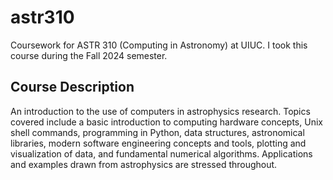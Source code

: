 # astr310
Coursework for ASTR 310 (Computing in Astronomy) at UIUC. I took this course during the Fall 2024 semester.

## Course Description
An introduction to the use of computers in astrophysics research. Topics covered include a basic introduction to computing hardware concepts, Unix shell commands, programming in Python, data structures, astronomical libraries, modern software engineering concepts and tools, plotting and visualization of data, and fundamental numerical algorithms. Applications and examples drawn from astrophysics are stressed throughout.
